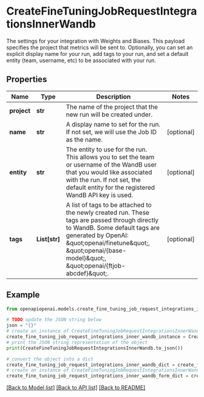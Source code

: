 # CreateFineTuningJobRequestIntegrationsInnerWandb

The settings for your integration with Weights and Biases. This payload specifies the project that metrics will be sent to. Optionally, you can set an explicit display name for your run, add tags to your run, and set a default entity (team, username, etc) to be associated with your run. 

## Properties

Name | Type | Description | Notes
------------ | ------------- | ------------- | -------------
**project** | **str** | The name of the project that the new run will be created under.  | 
**name** | **str** | A display name to set for the run. If not set, we will use the Job ID as the name.  | [optional] 
**entity** | **str** | The entity to use for the run. This allows you to set the team or username of the WandB user that you would like associated with the run. If not set, the default entity for the registered WandB API key is used.  | [optional] 
**tags** | **List[str]** | A list of tags to be attached to the newly created run. These tags are passed through directly to WandB. Some default tags are generated by OpenAI: \&quot;openai/finetune\&quot;, \&quot;openai/{base-model}\&quot;, \&quot;openai/{ftjob-abcdef}\&quot;.  | [optional] 

## Example

```python
from openapiopenai.models.create_fine_tuning_job_request_integrations_inner_wandb import CreateFineTuningJobRequestIntegrationsInnerWandb

# TODO update the JSON string below
json = "{}"
# create an instance of CreateFineTuningJobRequestIntegrationsInnerWandb from a JSON string
create_fine_tuning_job_request_integrations_inner_wandb_instance = CreateFineTuningJobRequestIntegrationsInnerWandb.from_json(json)
# print the JSON string representation of the object
print(CreateFineTuningJobRequestIntegrationsInnerWandb.to_json())

# convert the object into a dict
create_fine_tuning_job_request_integrations_inner_wandb_dict = create_fine_tuning_job_request_integrations_inner_wandb_instance.to_dict()
# create an instance of CreateFineTuningJobRequestIntegrationsInnerWandb from a dict
create_fine_tuning_job_request_integrations_inner_wandb_form_dict = create_fine_tuning_job_request_integrations_inner_wandb.from_dict(create_fine_tuning_job_request_integrations_inner_wandb_dict)
```
[[Back to Model list]](../README.md#documentation-for-models) [[Back to API list]](../README.md#documentation-for-api-endpoints) [[Back to README]](../README.md)


